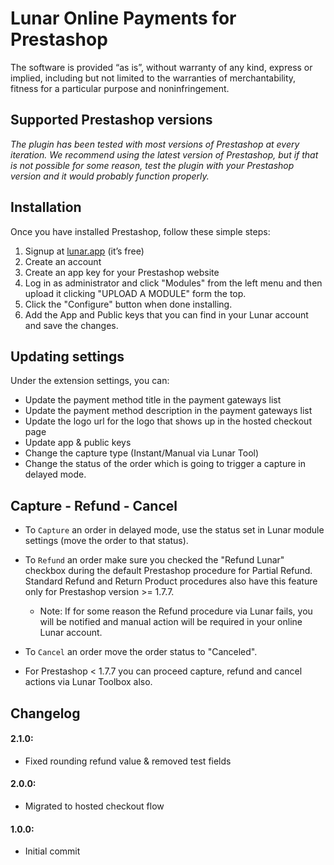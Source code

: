 # Lunar Online Payments for Prestashop
The software is provided “as is”, without warranty of any kind, express or implied, including but not limited to the warranties of merchantability, fitness for a particular purpose and noninfringement.

## Supported Prestashop versions

*The plugin has been tested with most versions of Prestashop at every iteration. We recommend using the latest version of Prestashop, but if that is not possible for some reason, test the plugin with your Prestashop version and it would probably function properly.*

## Installation
Once you have installed Prestashop, follow these simple steps:
1. Signup at [lunar.app](https://lunar.app) (it’s free)
1. Create an account
1. Create an app key for your Prestashop website
1. Log in as administrator and click "Modules" from the left menu and then upload it clicking "UPLOAD A MODULE" form the top.
2. Click the "Configure" button when done installing.
3. Add the App and Public keys that you can find in your Lunar account and save the changes.

## Updating settings
Under the extension settings, you can:
 * Update the payment method title in the payment gateways list
 * Update the payment method description in the payment gateways list
 * Update the logo url for the logo that shows up in the hosted checkout page
 * Update app & public keys
 * Change the capture type (Instant/Manual via Lunar Tool)
 * Change the status of the order which is going to trigger a capture in delayed mode.


 ## Capture - Refund - Cancel
 * To `Capture` an order in delayed mode, use the status set in Lunar module settings (move the order to that status).
 * To `Refund` an order make sure you checked the "Refund Lunar" checkbox during the default Prestashop procedure for Partial Refund. Standard Refund and Return Product procedures also have this feature only for Prestashop version >= 1.7.7.
    - Note: If for some reason the Refund procedure via Lunar fails, you will be notified and manual action will be required in your online Lunar account.
 * To `Cancel` an order move the order status to "Canceled".

 * For Prestashop < 1.7.7 you can proceed capture, refund and cancel actions via Lunar Toolbox also.

 ## Changelog
#### 2.1.0:
- Fixed rounding refund value & removed test fields
#### 2.0.0:
- Migrated to hosted checkout flow
#### 1.0.0:
- Initial commit
